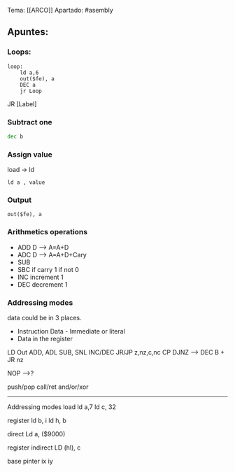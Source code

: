 Tema: [[ARCO]]
Apartado: #asembly

## Apuntes:
### Loops:
```
loop:
	ld a,6
	out($fe), a
	DEC a
	jr Loop
```
JR [Label] 
### Subtract one
```asm
dec b
```
### Assign value
load  ->  ld

```
ld a , value
```

### Output
```
out($fe), a
```
### Arithmetics operations
- ADD D --> A=A+D
- ADC D --> A=A+D+Cary
- SUB 
- SBC if carry 1 if not 0
- INC increment 1
- DEC decrement 1

### Addressing modes

data could be in 3 places.
- Instruction Data - Immediate or literal
- Data in the register 

LD
Out
ADD, ADL
SUB, SNL
INC/DEC
JR/JP z,nz,c,nc
CP
DJNZ --> DEC B + JR nz

NOP -->?

push/pop
call/ret
and/or/xor
___

Addressing modes 
load ld a,7  ld c, 32

register ld b, i           ld h, b

direct Ld a, ($9000)

register indirect LD (hl), c

base pinter  ix 
		   iy
